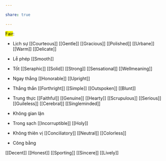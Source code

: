 ---  
share: true  
---  
<mark class="hltr-celeste">Fair</mark>:  
- Lịch sự [[Courteous]] [[Gentle]] [[Gracious]] [[Polished]] [[Urbane]] [[Warm]] [[Delicate]]  
- Lễ phép [[Smooth]]  
- Tốt [[Seraphic]] [[Solid]] [[Strong]] [[Sensational]] [[Wellmeaning]]  
- Ngay thẳng [[Honorable]] [[Upright]]  
- Thẳng thắn [[Forthright]] [[Simple]] [[Outspoken]] [[Blunt]]  
- Trung thực [[Faithful]] [[Genuine]] [[Hearty]] [[Scrupulous]] [[Serious]] [[Guileless]] [[Cerebral]] [[Singleminded]]  
- Không gian lận  
- Trong sạch [[Incorruptible]] [[Holy]]  
- Không thiên vị [[Conciliatory]] [[Neutral]] [[Colorless]]  
- Công bằng   
[[Decent]] [[Honest]] [[Sporting]] [[Sincere]] [[Lively]]